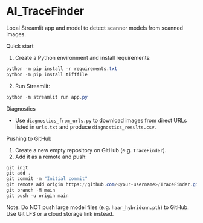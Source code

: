 # AI_TraceFinder

Local Streamlit app and model to detect scanner models from scanned images.

Quick start

1. Create a Python environment and install requirements:

```powershell
python -m pip install -r requirements.txt
python -m pip install tifffile
```

2. Run Streamlit:

```powershell
python -m streamlit run app.py
```

Diagnostics

- Use `diagnostics_from_urls.py` to download images from direct URLs listed in `urls.txt` and produce `diagnostics_results.csv`.

Pushing to GitHub

1. Create a new empty repository on GitHub (e.g. `TraceFinder`).
2. Add it as a remote and push:

```powershell
git init
git add .
git commit -m "Initial commit"
git remote add origin https://github.com/<your-username>/TraceFinder.git
git branch -M main
git push -u origin main
```

Note: Do NOT push large model files (e.g. `haar_hybridcnn.pth`) to GitHub. Use Git LFS or a cloud storage link instead.
